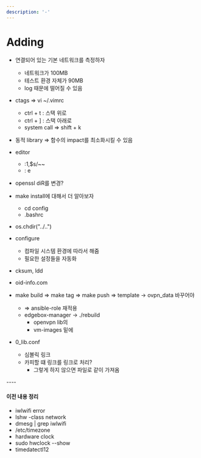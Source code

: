 ```yaml
---
description: '-'
---
```


# Adding

* 연결되어 있는 기본 네트워크를 측정하자&#x20;
  * 네트워크가 100MB
  * 테스트 환경 자체가 90MB
  * log 때문에 떨어질 수 있음&#x20;
* ctags => vi \~/.vimrc
  * ctrl + t : 스택 위로&#x20;
  * ctrl + ] : 스택 아래로&#x20;
  * system call => shift + k
* 동적 library => 함수의 impact를 최소화시킬 수 있음&#x20;



* editor&#x20;
  * :1,$s/\~\~
  * : e
* openssl diR를 변경?
* make install에 대해서 더 알아보자&#x20;
  * cd config&#x20;
  * .bashrc&#x20;



* os.chdir("../..")
* configure
  * 컴파일 시스템 환경에 따라서 해줌&#x20;
  * 필요한 설정들을 자동화&#x20;



* cksum, ldd



* oid-info.com
* make build => make tag => make push => template -> ovpn\_data 바꾸어야
  * \=> ansible-role 재적용&#x20;
  * edgebox-manager -> ./rebuild&#x20;
    * openvpn lib의&#x20;
    * vm-images 밑에&#x20;
* 0\_lib.conf
  * 심볼릭 링크
  * 카피할 떄 링크를 링크로 처리?
    * 그렇게 하지 않으면 파일로 같이 가져옴&#x20;

\----&#x20;

#### 이전  내용 정리&#x20;

* iwlwifi error
* lshw -class network
* dmesg | grep iwlwifi&#x20;
* /etc/timezone
* hardware clock&#x20;
* sudo hwclock --show&#x20;
* timedatectl12



































